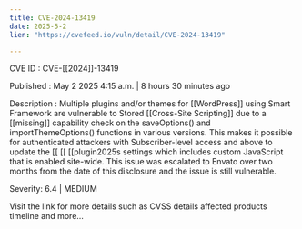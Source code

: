 ```yaml
---
title: CVE-2024-13419
date: 2025-5-2
lien: "https://cvefeed.io/vuln/detail/CVE-2024-13419"

---
```


CVE ID : CVE-[[2024]]-13419

Published :  May 2
2025
4:15 a.m. | 8 hours
30 minutes ago

Description : Multiple plugins and/or themes for  [[WordPress]] using Smart Framework are vulnerable to Stored  [[Cross-Site Scripting]] due to a  [[missing]] capability check on the saveOptions() and importThemeOptions() functions in various versions. This makes it possible for authenticated attackers
with Subscriber-level access and above
to update the  [[ [[ [[plugin2025s settings which includes custom JavaScript that is enabled site-wide. This issue was escalated to Envato over two months from the date of this disclosure and the issue is still vulnerable.

Severity: 6.4 | MEDIUM

Visit the link for more details
such as CVSS details
affected products
timeline
and more...
